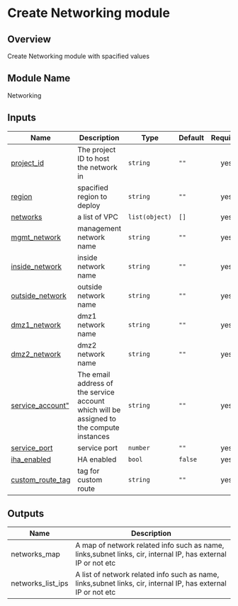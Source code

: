 <!-- BEGIN_TF_DOCS -->
# Create Networking module

## Overview

Create Networking module with spacified values

## Module Name
Networking

## Inputs

| Name | Description | Type | Default | Required |
|------|-------------|------|---------|:--------:|
| <a name="project_id"></a> [project_id](#project_id) |The project ID to host the network in| `string` |`""`| yes |
| <a name="region"></a> [region](#region) | spacified region to deploy | `string` |`""`| yes |
| <a name="networks"></a> [networks](#networks) |a list of VPC | `list(object)` |`[]`| yes |
| <a name="mgmt_network"></a> [mgmt_network](#mgmt_network) |management network name | `string` | `""` | yes|
| <a name="inside_network"></a> [inside_network](#inside_network) |inside network name | `string` | `""` | yes|
| <a name="outside_network"></a> [outside_network](#outside_network) |outside network name | `string` | `""` | yes|
| <a name="dmz1_network"></a> [dmz1_network](#dmz1_network) |dmz1 network name | `string` | `""` | yes|
| <a name="dmz2_network"></a> [dmz2_network](#dmz2_network) |dmz2 network name | `string` | `""` | yes|
| <a name="service_account"></a> [service_account"](#service_account") |The email address of the service account which will be assigned to the compute instances| `string` | `""` | yes|
| <a name="service_port"></a> [service_port](#service_port) |service port | `number` | `""` | yes|
| <a name="ha_enabled"></a> [iha_enabled](#ha_enabled) |HA enabled | `bool` | `false` | yes|
| <a name="custom_route_tag"></a> [custom_route_tag](#custom_route_tag) |tag for custom route | `string` | `""` | yes|

## Outputs

| Name | Description |
|------|-------------|
| networks\_map| A map of network related info such as name, links,subnet links, cir, internal IP, has external IP or not etc|
| networks_list\_ips | A list of network related info such as name, links,subnet links, cir, internal IP, has external IP or not etc|


<!-- END_TF_DOCS -->